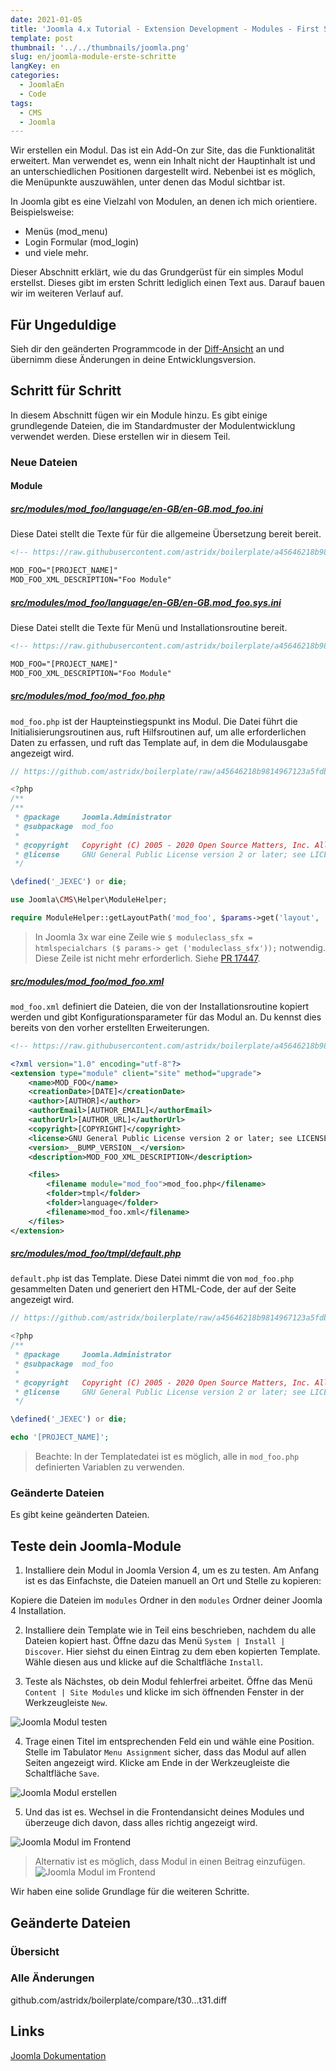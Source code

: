 ```yaml
---
date: 2021-01-05
title: 'Joomla 4.x Tutorial - Extension Development - Modules - First Steps'
template: post
thumbnail: '../../thumbnails/joomla.png'
slug: en/joomla-module-erste-schritte
langKey: en
categories:
  - JoomlaEn
  - Code
tags:
  - CMS
  - Joomla
---
```



Wir erstellen ein Modul. Das ist ein Add-On zur Site, das die Funktionalität erweitert. Man verwendet es, wenn ein Inhalt nicht der Hauptinhalt ist und an unterschiedlichen Positionen dargestellt wird. Nebenbei ist es möglich, die Menüpunkte auszuwählen, unter denen das Modul sichtbar ist.

In Joomla gibt es eine Vielzahl von Modulen, an denen ich mich orientiere. Beispielsweise:

- Menüs (mod_menu)
- Login Formular (mod_login)
- und viele mehr.

Dieser Abschnitt erklärt, wie du das Grundgerüst für ein simples Modul erstellst. Dieses gibt im ersten Schritt lediglich einen Text aus. Darauf bauen wir im weiteren Verlauf auf.

## Für Ungeduldige

Sieh dir den geänderten Programmcode in der [Diff-Ansicht](https://github.com/astridx/boilerplate/compare/t30...t31) an und übernimm diese Änderungen in deine Entwicklungsversion.

## Schritt für Schritt

In diesem Abschnitt fügen wir ein Module hinzu. Es gibt einige grundlegende Dateien, die im Standardmuster der Modulentwicklung verwendet werden. Diese erstellen wir in diesem Teil.

### Neue Dateien

#### Module

##### [src/modules/mod_foo/language/en-GB/en-GB.mod_foo.ini](https://github.com/astridx/boilerplate/blob/51a02d3706fbf64b023e242def2086b1529cfe8d/src/modules/mod_foo/language/en-GB/en-GB.mod_foo.ini)

Diese Datei stellt die Texte für für die allgemeine Übersetzung bereit bereit.

```xml
<!-- https://raw.githubusercontent.com/astridx/boilerplate/a45646218b9814967123a5fdbea27cbabc8a6293/src/modules/mod_foo/language/en-GB/en-GB.mod_foo.ini -->

MOD_FOO="[PROJECT_NAME]"
MOD_FOO_XML_DESCRIPTION="Foo Module"
```

##### [src/modules/mod_foo/language/en-GB/en-GB.mod_foo.sys.ini](https://github.com/astridx/boilerplate/blob/51a02d3706fbf64b023e242def2086b1529cfe8d/src/modules/mod_foo/language/en-GB/en-GB.mod_foo.sys.ini)

Diese Datei stellt die Texte für Menü und Installationsroutine bereit.

```xml
<!-- https://raw.githubusercontent.com/astridx/boilerplate/a45646218b9814967123a5fdbea27cbabc8a6293/src/modules/mod_foo/language/en-GB/en-GB.mod_foo.sys.ini -->

MOD_FOO="[PROJECT_NAME]"
MOD_FOO_XML_DESCRIPTION="Foo Module"

```

##### [src/modules/mod_foo/mod_foo.php](https://github.com/astridx/boilerplate/blob/51a02d3706fbf64b023e242def2086b1529cfe8d/src/modules/mod_foo/mod_foo.php)

`mod_foo.php` ist der Haupteinstiegspunkt ins Modul. Die Datei führt die Initialisierungsroutinen aus, ruft Hilfsroutinen auf, um alle erforderlichen Daten zu erfassen, und ruft das Template auf, in dem die Modulausgabe angezeigt wird.

```php
// https://github.com/astridx/boilerplate/raw/a45646218b9814967123a5fdbea27cbabc8a6293/src/modules/mod_foo/mod_foo.php

<?php
/**
/**
 * @package     Joomla.Administrator
 * @subpackage  mod_foo
 *
 * @copyright   Copyright (C) 2005 - 2020 Open Source Matters, Inc. All rights reserved.
 * @license     GNU General Public License version 2 or later; see LICENSE.txt
 */

\defined('_JEXEC') or die;

use Joomla\CMS\Helper\ModuleHelper;

require ModuleHelper::getLayoutPath('mod_foo', $params->get('layout', 'default'));

```

> In Joomla 3x war eine Zeile wie `$ moduleclass_sfx = htmlspecialchars ($ params-> get ('moduleclass_sfx'));` notwendig. Diese Zeile ist nicht mehr erforderlich. Siehe [PR 17447](https://github.com/joomla/joomla-cms/pull/17447).

##### [src/modules/mod_foo/mod_foo.xml](https://github.com/astridx/boilerplate/blob/51a02d3706fbf64b023e242def2086b1529cfe8d/src/modules/mod_foo/mod_foo.xml)

`mod_foo.xml` definiert die Dateien, die von der Installationsroutine kopiert werden und gibt Konfigurationsparameter für das Modul an. Du kennst dies bereits von den vorher erstellten Erweiterungen.

```xml
<!-- https://raw.githubusercontent.com/astridx/boilerplate/a45646218b9814967123a5fdbea27cbabc8a6293/src/modules/mod_foo/mod_foo.xml -->

<?xml version="1.0" encoding="utf-8"?>
<extension type="module" client="site" method="upgrade">
	<name>MOD_FOO</name>
	<creationDate>[DATE]</creationDate>
	<author>[AUTHOR]</author>
	<authorEmail>[AUTHOR_EMAIL]</authorEmail>
	<authorUrl>[AUTHOR_URL]</authorUrl>
	<copyright>[COPYRIGHT]</copyright>
	<license>GNU General Public License version 2 or later; see LICENSE.txt</license>
	<version>__BUMP_VERSION__</version>
	<description>MOD_FOO_XML_DESCRIPTION</description>

	<files>
		<filename module="mod_foo">mod_foo.php</filename>
		<folder>tmpl</folder>
		<folder>language</folder>
		<filename>mod_foo.xml</filename>
	</files>
</extension>

```

##### [src/modules/mod_foo/tmpl/default.php](https://github.com/astridx/boilerplate/blob/51a02d3706fbf64b023e242def2086b1529cfe8d/src/modules/mod_foo/tmpl/default.php)

`default.php` ist das Template. Diese Datei nimmt die von `mod_foo.php` gesammelten Daten und generiert den HTML-Code, der auf der Seite angezeigt wird.

```php
// https://github.com/astridx/boilerplate/raw/a45646218b9814967123a5fdbea27cbabc8a6293/src/modules/mod_foo/tmpl/default.php

<?php
/**
 * @package     Joomla.Administrator
 * @subpackage  mod_foo
 *
 * @copyright   Copyright (C) 2005 - 2020 Open Source Matters, Inc. All rights reserved.
 * @license     GNU General Public License version 2 or later; see LICENSE.txt
 */

\defined('_JEXEC') or die;

echo '[PROJECT_NAME]';

```

> Beachte: In der Templatedatei ist es möglich, alle in `mod_foo.php` definierten Variablen zu verwenden.

### Geänderte Dateien

Es gibt keine geänderten Dateien.

## Teste dein Joomla-Module

1. Installiere dein Modul in Joomla Version 4, um es zu testen. Am Anfang ist es das Einfachste, die Dateien manuell an Ort und Stelle zu kopieren:

Kopiere die Dateien im `modules` Ordner in den `modules` Ordner deiner Joomla 4 Installation.

2. Installiere dein Template wie in Teil eins beschrieben, nachdem du alle Dateien kopiert hast. Öffne dazu das Menü `System | Install | Discover`. Hier siehst du einen Eintrag zu dem eben kopierten Template. Wähle diesen aus und klicke auf die Schaltfläche `Install`.

3. Teste als Nächstes, ob dein Modul fehlerfrei arbeitet. Öffne das Menü `Content | Site Modules` und klicke im sich öffnenden Fenster in der Werkzeugleiste `New`.

![Joomla Modul testen](/images/j4x36x1.png)

4. Trage einen Titel im entsprechenden Feld ein und wähle eine Position. Stelle im Tabulator `Menu Assignment` sicher, dass das Modul auf allen Seiten angezeigt wird. Klicke am Ende in der Werkzeugleiste die Schaltfläche `Save`.

![Joomla Modul erstellen](/images/j4x36x3.png)

5. Und das ist es. Wechsel in die Frontendansicht deines Modules und überzeuge dich davon, dass alles richtig angezeigt wird.

![Joomla Modul im Frontend](/images/j4x36x4.png)

> Alternativ ist es möglich, dass Modul in einen Beitrag einzufügen. ![Joomla Modul im Frontend](/images/j4x36x5.png)

Wir haben eine solide Grundlage für die weiteren Schritte.

## Geänderte Dateien

### Übersicht

### Alle Änderungen

github.com/astridx/boilerplate/compare/t30...t31.diff

## Links

[Joomla Dokumentation](https://docs.joomla.org/J4.x:Creating_a_Simple_Module/de)
